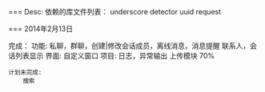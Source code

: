===
    Desc:
        依赖的库文件列表：
            underscore
            detector
            uuid
            request


=== 2014年2月13日


完成：
    功能:
         私聊，群聊，创建|修改会话成员，离线消息，消息提醒
         联系人，会话列表显示
    界面:
        自定义窗口
    项目:
        日志，异常输出
        上传模块 70%

    计划未完成:
        搜索

